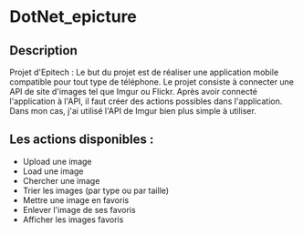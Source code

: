 # DotNet_epicture

## Description

Projet d'Epitech :
  Le but du projet est de réaliser une application mobile compatible pour tout type de téléphone. Le projet consiste à           connecter une API de site d'images tel que Imgur ou Flickr. Après avoir connecté l'application à l'API, il faut créer des     actions possibles dans l'application. Dans mon cas, j'ai utilisé l'API de Imgur bien plus simple à utiliser.
  
## Les actions disponibles :

  - Upload une image
  - Load une image
  - Chercher une image
  - Trier les images (par type ou par taille)
  - Mettre une image en favoris
  - Enlever l'image de ses favoris
  - Afficher les images favoris
